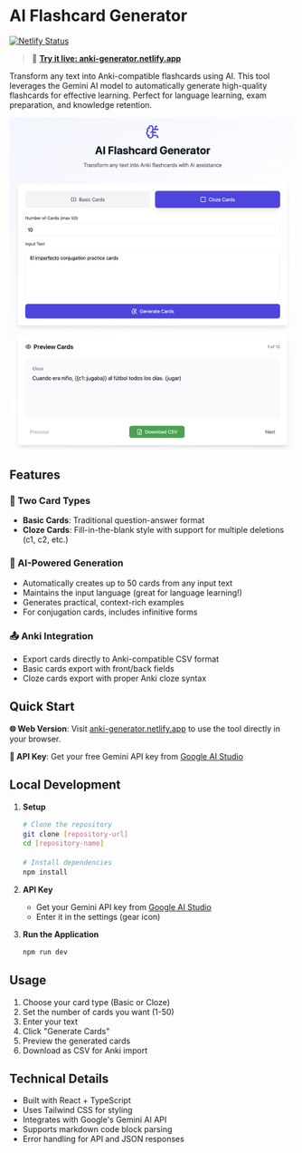 # AI Flashcard Generator

[![Netlify Status](https://api.netlify.com/api/v1/badges/1dccef35-5033-4001-bb24-51b3cd5845b3/deploy-status)](https://app.netlify.com/sites/anki-generator/deploys)

> 🚀 **[Try it live: anki-generator.netlify.app](https://anki-generator.netlify.app/)**

Transform any text into Anki-compatible flashcards using AI. This tool leverages the Gemini AI model to automatically generate high-quality flashcards for effective learning. Perfect for language learning, exam preparation, and knowledge retention.

![AI Flashcard Generator](screenshot.png)

## Features

### 🎯 Two Card Types

- **Basic Cards**: Traditional question-answer format
- **Cloze Cards**: Fill-in-the-blank style with support for multiple deletions (c1, c2, etc.)

### 🤖 AI-Powered Generation

- Automatically creates up to 50 cards from any input text
- Maintains the input language (great for language learning!)
- Generates practical, context-rich examples
- For conjugation cards, includes infinitive forms

### 📤 Anki Integration

- Export cards directly to Anki-compatible CSV format
- Basic cards export with front/back fields
- Cloze cards export with proper Anki cloze syntax

## Quick Start

**🌐 Web Version**: Visit [anki-generator.netlify.app](https://anki-generator.netlify.app/) to use the tool directly in your browser.

**🔑 API Key**: Get your free Gemini API key from [Google AI Studio](https://aistudio.google.com/apikey)

## Local Development

1. **Setup**

   ```bash
   # Clone the repository
   git clone [repository-url]
   cd [repository-name]

   # Install dependencies
   npm install
   ```

2. **API Key**

   - Get your Gemini API key from [Google AI Studio](https://aistudio.google.com/apikey)
   - Enter it in the settings (gear icon)

3. **Run the Application**
   ```bash
   npm run dev
   ```

## Usage

1. Choose your card type (Basic or Cloze)
2. Set the number of cards you want (1-50)
3. Enter your text
4. Click "Generate Cards"
5. Preview the generated cards
6. Download as CSV for Anki import

## Technical Details

- Built with React + TypeScript
- Uses Tailwind CSS for styling
- Integrates with Google's Gemini AI API
- Supports markdown code block parsing
- Error handling for API and JSON responses
